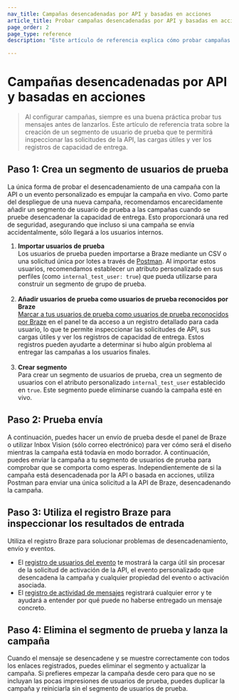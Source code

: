 ```yaml
---
nav_title: Campañas desencadenadas por API y basadas en acciones
article_title: Probar campañas desencadenadas por API y basadas en acciones
page_order: 2
page_type: reference
description: "Este artículo de referencia explica cómo probar campañas desencadenadas por API y basadas en acciones."

---
```


# Campañas desencadenadas por API y basadas en acciones

> Al configurar campañas, siempre es una buena práctica probar tus mensajes antes de lanzarlos. Este artículo de referencia trata sobre la creación de un segmento de usuario de prueba que te permitirá inspeccionar las solicitudes de la API, las cargas útiles y ver los registros de capacidad de entrega.

## Paso 1: Crea un segmento de usuarios de prueba

La única forma de probar el desencadenamiento de una campaña con la API o un evento personalizado es empujar la campaña en vivo. Como parte del despliegue de una nueva campaña, recomendamos encarecidamente añadir un segmento de usuario de prueba a las campañas cuando se pruebe desencadenar la capacidad de entrega. Esto proporcionará una red de seguridad, asegurando que incluso si una campaña se envía accidentalmente, sólo llegará a los usuarios internos.

1. **Importar usuarios de prueba**<br>Los usuarios de prueba pueden importarse a Braze mediante un CSV o una solicitud única por lotes a través de [Postman]({{site.baseurl}}/api/postman_collection/). Al importar estos usuarios, recomendamos establecer un atributo personalizado en sus perfiles (como `internal_test_user: true`) que pueda utilizarse para construir un segmento de grupo de prueba. <br><br>
2. **Añadir usuarios de prueba como usuarios de prueba reconocidos por Braze**<br>[Marcar a tus usuarios de prueba como usuarios de prueba reconocidos por Braze]({{site.baseurl}}/user_guide/administrative/app_settings/internal_groups_tab/) en el panel te da acceso a un registro detallado para cada usuario, lo que te permite inspeccionar las solicitudes de API, sus cargas útiles y ver los registros de capacidad de entrega. Estos registros pueden ayudarte a determinar si hubo algún problema al entregar las campañas a los usuarios finales. <br><br>
3. **Crear segmento**<br>Para crear un segmento de usuarios de prueba, crea un segmento de usuarios con el atributo personalizado `internal_test_user` establecido en `true`. Este segmento puede eliminarse cuando la campaña esté en vivo. 

## Paso 2: Prueba envía

A continuación, puedes hacer un envío de prueba desde el panel de Braze o utilizar Inbox Vision (sólo correo electrónico) para ver cómo será el diseño mientras la campaña está todavía en modo borrador. A continuación, puedes enviar la campaña a tu segmento de usuarios de prueba para comprobar que se comporta como esperas. Independientemente de si la campaña está desencadenada por la API o basada en acciones, utiliza Postman para enviar una única solicitud a la API de Braze, desencadenando la campaña. 

## Paso 3: Utiliza el registro Braze para inspeccionar los resultados de entrada

Utiliza el registro Braze para solucionar problemas de desencadenamiento, envío y eventos. 
- El [registro de usuarios del evento]({{site.baseurl}}/user_guide/administrative/app_settings/event_user_log_tab/) te mostrará la carga útil sin procesar de la solicitud de activación de la API, el evento personalizado que desencadena la campaña y cualquier propiedad del evento o activación asociada.
- El [registro de actividad de mensajes]({{site.baseurl}}/user_guide/administrative/app_settings/message_activity_log_tab/) registrará cualquier error y te ayudará a entender por qué puede no haberse entregado un mensaje concreto.

## Paso 4: Elimina el segmento de prueba y lanza la campaña

Cuando el mensaje se desencadene y se muestre correctamente con todos los enlaces registrados, puedes eliminar el segmento y actualizar la campaña. Si prefieres empezar la campaña desde cero para que no se incluyan las pocas impresiones de usuarios de prueba, puedes duplicar la campaña y reiniciarla sin el segmento de usuarios de prueba. 
